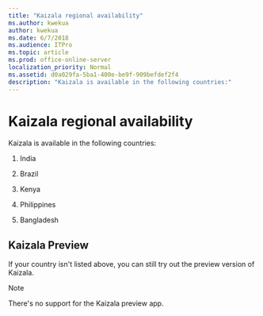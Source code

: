 ```yaml
---
title: "Kaizala regional availability"
ms.author: kwekua
author: kwekua
ms.date: 6/7/2018
ms.audience: ITPro
ms.topic: article
ms.prod: office-online-server
localization_priority: Normal
ms.assetid: d0a029fa-5ba1-400e-be9f-909befdef2f4
description: "Kaizala is available in the following countries:"
---
```


# Kaizala regional availability

Kaizala is available in the following countries:
  
1. India
    
2. Brazil
    
3. Kenya
    
4. Philippines
    
5. Bangladesh
    
## Kaizala Preview

If your country isn't listed above, you can still try out the preview version of Kaizala.
  
> [!NOTE]
> There's no support for the Kaizala preview app. 
  

